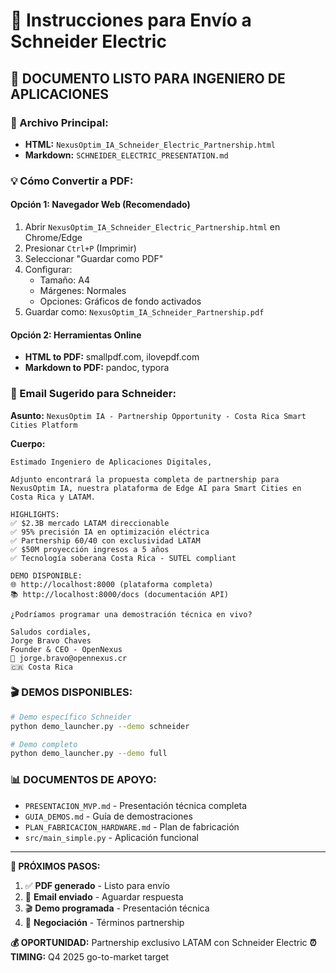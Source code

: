 # 📧 Instrucciones para Envío a Schneider Electric

## 🎯 **DOCUMENTO LISTO PARA INGENIERO DE APLICACIONES**

### **📄 Archivo Principal:**
- **HTML:** `NexusOptim_IA_Schneider_Electric_Partnership.html`
- **Markdown:** `SCHNEIDER_ELECTRIC_PRESENTATION.md`

### **💡 Cómo Convertir a PDF:**

#### **Opción 1: Navegador Web (Recomendado)**
1. Abrir `NexusOptim_IA_Schneider_Electric_Partnership.html` en Chrome/Edge
2. Presionar `Ctrl+P` (Imprimir)  
3. Seleccionar "Guardar como PDF"
4. Configurar:
   - Tamaño: A4
   - Márgenes: Normales
   - Opciones: Gráficos de fondo activados
5. Guardar como: `NexusOptim_IA_Schneider_Partnership.pdf`

#### **Opción 2: Herramientas Online**
- **HTML to PDF:** smallpdf.com, ilovepdf.com
- **Markdown to PDF:** pandoc, typora

### **📧 Email Sugerido para Schneider:**

**Asunto:** `NexusOptim IA - Partnership Opportunity - Costa Rica Smart Cities Platform`

**Cuerpo:**
```
Estimado Ingeniero de Aplicaciones Digitales,

Adjunto encontrará la propuesta completa de partnership para NexusOptim IA, nuestra plataforma de Edge AI para Smart Cities en Costa Rica y LATAM.

HIGHLIGHTS:
✅ $2.3B mercado LATAM direccionable
✅ 95% precisión IA en optimización eléctrica  
✅ Partnership 60/40 con exclusividad LATAM
✅ $50M proyección ingresos a 5 años
✅ Tecnología soberana Costa Rica - SUTEL compliant

DEMO DISPONIBLE:
🌐 http://localhost:8000 (plataforma completa)
📚 http://localhost:8000/docs (documentación API)

¿Podríamos programar una demostración técnica en vivo?

Saludos cordiales,
Jorge Bravo Chaves
Founder & CEO - OpenNexus
📧 jorge.bravo@opennexus.cr
🇨🇷 Costa Rica
```

### **🎬 DEMOS DISPONIBLES:**
```bash
# Demo específico Schneider
python demo_launcher.py --demo schneider

# Demo completo
python demo_launcher.py --demo full
```

### **📊 DOCUMENTOS DE APOYO:**
- `PRESENTACION_MVP.md` - Presentación técnica completa
- `GUIA_DEMOS.md` - Guía de demostraciones  
- `PLAN_FABRICACION_HARDWARE.md` - Plan de fabricación
- `src/main_simple.py` - Aplicación funcional

---

**🚀 PRÓXIMOS PASOS:**
1. ✅ **PDF generado** - Listo para envío
2. 📧 **Email enviado** - Aguardar respuesta  
3. 🎬 **Demo programada** - Presentación técnica
4. 🤝 **Negociación** - Términos partnership

**💰 OPORTUNIDAD:** Partnership exclusivo LATAM con Schneider Electric
**⏰ TIMING:** Q4 2025 go-to-market target
